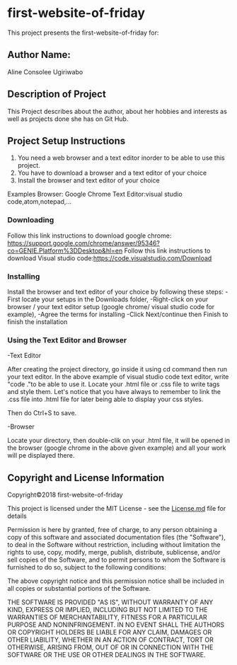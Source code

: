 # first-website-of-friday

This project presents the first-website-of-friday for:

## Author Name:

Aline Consolee Ugiriwabo

## Description of Project

This Project describes about the author, about her hobbies and interests as well as projects done she has on Git Hub.

## Project Setup Instructions

1. You need  a web browser and a text editor inorder to be able to use this project.
2. You  have to download a browser and a text editor of your choice
3. Install the browser and text editor of your choice

Examples
Browser: Google Chrome
Text Editor:visual studio code,atom,notepad,...

### Downloading

Follow this link instructions to download google chrome: https://support.google.com/chrome/answer/95346?co=GENIE.Platform%3DDesktop&hl=en
Follow this link instructions to download Visual studio code:https://code.visualstudio.com/Download

### Installing

Install the browser and text editor of your choice by following these steps:
  -First locate your setups in the Downloads folder,
  -Right-click on your browser / your text editor setup (google chrome/ visual studio code for example),
  -Agree the terms for installing
  -Click Next/continue then Finish to finish the installation

### Using the Text Editor and Browser

-Text Editor

After creating the project directory, go inside it using cd command then run your text editor. 
In the above example of visual studio code text editor, write "code ."to be able to use it.
Locate your .html file or .css file to write tags and style them.
Let's notice that you have always to remember to link the .css file into .html file for later being able to display your css styles.

Then do Ctrl+S to save.

-Browser

Locate your directory, then double-clik on your .html file, it will be opened in the browser (google chrome in the above given example) and all your work will pe displayed there.

## Copyright and License Information
Copyright©2018 first-website-of-friday

This project is licensed under the MIT License - see the [License.md](LICENSE.md) file for details

Permission is here by granted, free of charge, to any person obtaining a copy of this software and associated documentation files (the "Software"), to deal in the Software without restriction, including without limitation the rights to use, copy, modify, merge, publish, distribute, sublicense, and/or sell copies of the Software, and to permit persons to whom the Software is furnished to do so, subject to the following conditions:

The above copyright notice and this permission notice shall be included in all copies or substantial portions of the Software.

THE SOFTWARE IS PROVIDED "AS IS", WITHOUT WARRANTY OF ANY KIND, EXPRESS OR IMPLIED, INCLUDING BUT NOT LIMITED TO THE WARRANTIES OF MERCHANTABILITY, FITNESS FOR A PARTICULAR PURPOSE AND NONINFRINGEMENT. IN NO EVENT SHALL THE AUTHORS OR COPYRIGHT HOLDERS BE LIABLE FOR ANY CLAIM, DAMAGES OR OTHER LIABILITY, WHETHER IN AN ACTION OF CONTRACT, TORT OR OTHERWISE, ARISING FROM, OUT OF OR IN CONNECTION WITH THE SOFTWARE OR THE USE OR OTHER DEALINGS IN THE SOFTWARE.